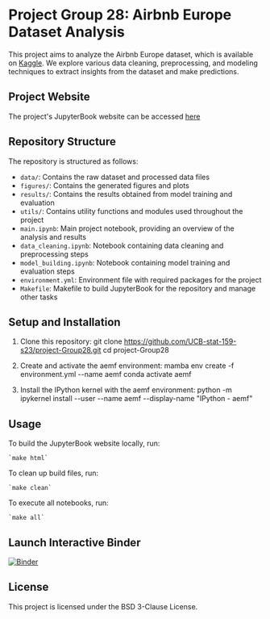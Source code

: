 # Project Group 28: Airbnb Europe Dataset Analysis

This project aims to analyze the Airbnb Europe dataset, which is available on [Kaggle](https://www.kaggle.com/datasets/dipeshkhemani/airbnb-cleaned-europe-dataset?resource=download). We explore various data cleaning, preprocessing, and modeling techniques to extract insights from the dataset and make predictions.

## Project Website
The project's JupyterBook website can be accessed [here](https://ucb-stat-159-s23.github.io/project-Group28/main.html)

## Repository Structure

The repository is structured as follows:

* `data/`: Contains the raw dataset and processed data files
* `figures/`: Contains the generated figures and plots
* `results/`: Contains the results obtained from model training and evaluation
* `utils/`: Contains utility functions and modules used throughout the project
* `main.ipynb`: Main project notebook, providing an overview of the analysis and results
* `data_cleaning.ipynb`: Notebook containing data cleaning and preprocessing steps
* `model_building.ipynb`: Notebook containing model training and evaluation steps
* `environment.yml`: Environment file with required packages for the project
* `Makefile`: Makefile to build JupyterBook for the repository and manage other tasks

## Setup and Installation

1. Clone this repository:
	git clone https://github.com/UCB-stat-159-s23/project-Group28.git
	cd project-Group28
	
2. Create and activate the aemf environment:
	mamba env create -f environment.yml --name aemf
	conda activate aemf
	
3. Install the IPython kernel with the aemf environment:
	python -m ipykernel install --user --name aemf --display-name "IPython - aemf"

## Usage

To build the JupyterBook website locally, run:

	`make html`

To clean up build files, run:

	`make clean`

To execute all notebooks, run:

	`make all`

## Launch Interactive Binder
[![Binder](https://mybinder.org/badge_logo.svg)](https://mybinder.org/v2/gh/UCB-stat-159-s23/project-Group28.git/main)

## License

This project is licensed under the BSD 3-Clause License.
